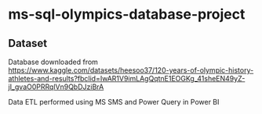 ﻿# ms-sql-olympics-database-project

## Dataset
Database downloaded from https://www.kaggle.com/datasets/heesoo37/120-years-of-olympic-history-athletes-and-results?fbclid=IwAR1V9imLAgQqtnE1EOGKg_41sheEN49yZ-jI_gvaO0PRRqlVn9QbDJziBrA

Data ETL performed using MS SMS and Power Query in Power BI


